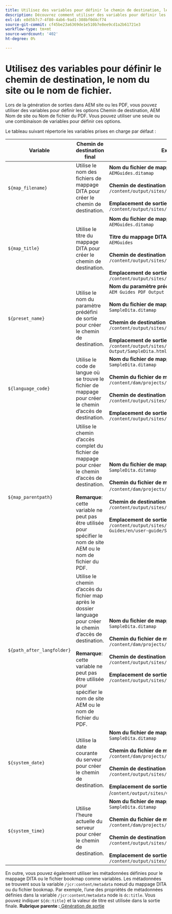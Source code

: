 ```yaml
---
title: Utilisez des variables pour définir le chemin de destination, le nom du site ou le nom de fichier.
description: Découvrez comment utiliser des variables pour définir les options Chemin de destination, Nom du site ou Nom de fichier
exl-id: e8d5b7c7-4f80-4ab6-9ad1-308bf0d4cf74
source-git-commit: cf45be23a6369de1e510b7e8ee9cd1a2b61721e3
workflow-type: tm+mt
source-wordcount: '402'
ht-degree: 0%

---
```


# Utilisez des variables pour définir le chemin de destination, le nom du site ou le nom de fichier.


Lors de la génération de sorties dans AEM site ou les PDF, vous pouvez utiliser des variables pour définir les options Chemin de destination, AEM Nom de site ou Nom de fichier du PDF. Vous pouvez utiliser une seule ou une combinaison de variables pour définir ces options.

Le tableau suivant répertorie les variables prises en charge par défaut :

| Variable | Chemin de destination final | Exemple |
| --- | --- | --- |
| `${map_filename}` | Utilise le nom des fichiers de mappage DITA pour créer le chemin de destination. | **Nom du fichier de mappage DITA**:<br>`AEMGuides.ditamap`<br><br>**Chemin de destination** configuré comme suit :<br>`/content/output/sites/${map_filename}`<br><br>**Emplacement de sortie final**:<br>`/content/output/sites/aemGuides/AEMGuides.html` |
| `${map_title}` | Utilise le titre du mappage DITA pour créer le chemin de destination. | **Nom du fichier de mappage DITA**:<br>`AEMGuides.ditamap`<br><br>**Titre du mappage DITA**:<br>`AEMGuides`<br><br>**Chemin de destination** configuré comme suit :<br>`/content/output/sites/${map_title}`<br><br>**Emplacement de sortie final**:<br>`/content/output/sites/AEMGuides/AEMGuides.html` |
| `${preset_name}` | Utilise le nom du paramètre prédéfini de sortie pour créer le chemin de destination. | **Nom du paramètre prédéfini de sortie**:<br>`AEM Guides PDF Output`<br><br>**Nom du fichier de mappage DITA**:<br>`SampleDita.ditamap`<br><br>**Chemin de destination** configuré comme suit :<br>`/content/output/sites/${preset_name}`<br><br>**Emplacement de sortie final**:<br>`/content/output/sites/AEM Guides PDF Output/SampleDita.html` |
| `${language_code}` | Utilise le code de langue où se trouve le fichier de mappage pour créer le chemin d’accès de destination. | **Nom du fichier de mappage DITA**:<br>`SampleDita.ditamap`<br><br>**Chemin du fichier de mappage DITA**:<br>`/content/dam/projects/AEM-Guides/en/user-guide/`<br><br>**Chemin de destination** configuré comme suit :<br>`/content/output/sites/${language_code}`<br><br>**Emplacement de sortie final**:<br>`/content/output/sites/en/SampleDita.html` |
| `${map_parentpath}` | Utilise le chemin d’accès complet du fichier de mappage pour créer le chemin d’accès de destination.<br><br>**Remarque**: cette variable ne peut pas être utilisée pour spécifier le nom de site AEM ou le nom de fichier du PDF. | **Nom du fichier de mappage DITA**:<br>`SampleDita.ditamap`<br><br>**Chemin du fichier de mappage DITA**:<br>`/content/dam/projects/AEM-Guides/en/user-guide`/<br><br>**Chemin de destination** configuré comme suit :<br>`/content/output/sites/${map_parentpath}`<br><br>**Emplacement de sortie final**:<br>`/content/output/sites/content/dam/projects/AEM-Guides/en/user-guide/SampleDita.html` |
| `${path_after_langfolder}` | Utilise le chemin d’accès du fichier map après le dossier language pour créer le chemin d’accès de destination.<br><br>**Remarque**: cette variable ne peut pas être utilisée pour spécifier le nom de site AEM ou le nom de fichier du PDF. | **Nom du fichier de mappage DITA**:<br>`SampleDita.ditamap`<br><br>**Chemin du fichier de mappage DITA**:<br>`/content/dam/projects/AEM-Guides/en/user-guide/`<br><br>**Chemin de destination** configuré comme suit :<br>`/content/output/sites/${path\_after\_langfolder}`<br><br>**Emplacement de sortie final**:<br>`/content/output/sites/user-guide/SampleDita.html` |
| `${system_date}` | Utilise la date courante du serveur pour créer le chemin de destination. | **Nom du fichier de mappage DITA**: <br> `SampleDita.ditamap` <br><br> **Chemin du fichier de mappage DITA :** <br> `/content/dam/projects/AEM-Guides/en/user-guide/` <br><br> **Chemin de destination** configuré comme suit : <br> `/content/output/sites/${system_date}` <br> <br> **Emplacement de sortie final :** <br> /`content/output/sites/08252023/SampleDita.html` |
| `${system_time}` | Utilise l’heure actuelle du serveur pour créer le chemin de destination. | **Nom du fichier de mappage DITA :** <br>`SampleDita.ditamap` <br> <br> **Chemin du fichier de mappage DITA :** <br>`/content/dam/projects/AEM-Guides/en/user-guide/` <br><Br>**Chemin de destination** configuré comme suit : <br> `/content/output/sites/${system_time}`<br><br>**Emplacement de sortie final :**<br>`/content/output/sites/055612/SampleDita.html` |

En outre, vous pouvez également utiliser les métadonnées définies pour le mappage DITA ou le fichier bookmap comme variables. Les métadonnées se trouvent sous la variable `/jcr:content/metadata` noeud du mappage DITA ou du fichier bookmap. Par exemple, l’une des propriétés de métadonnées définies dans la variable `/jcr:content/metadata` node is `dc:title`. Vous pouvez indiquer `${dc:title}` et la valeur de titre est utilisée dans la sortie finale.
**Rubrique parente :**[ Génération de sortie](generate-output.md)
